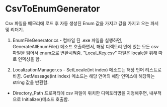 # CsvToEnumGenerator
Csv 파일을 메모리에 로드 후 자동 생성된 Enum 값을 가지고 값을 가지고 오는 파서 및 리더기.

1. EnumFileGenerator.cs -
컴파일 된 .exe 파일을 실행하면,
GenerateAllEnumFile() 메소드 호출하면서, 해당 디렉토리 안에 있는 모든 csv 파일을 읽어서 enum으로 변환시켜줌.
"Local_Key.csv" 파일은 locale을 위해 따로 인덱싱을 함.

2. LocalizationManager.cs -
SetLocale(int index) 메소드는 해당 언어 리스트로 바꿈.
GetMessage(int index) 메소드는 해당 언어의 해당 인덱스에 해당하는 string 값을 반환함.

* Directory_Path 프로퍼티에 csv 파일이 위치한 디렉토리명을 지정해주면, 내부적으로 Initialize()메소드 호출함.

